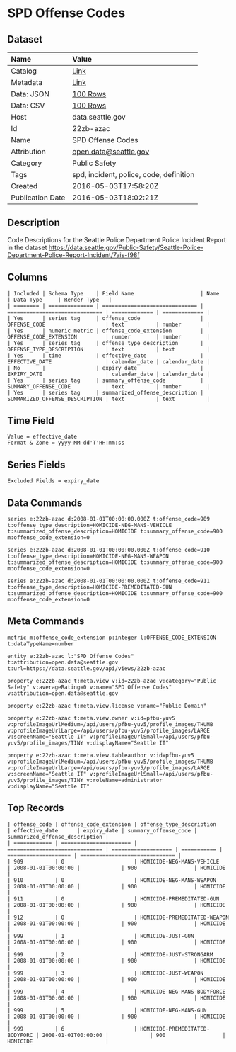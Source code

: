 # SPD Offense Codes

## Dataset

| Name | Value |
| :--- | :---- |
| Catalog | [Link](https://catalog.data.gov/dataset/spd-offense-codes) |
| Metadata | [Link](https://data.seattle.gov/api/views/22zb-azac) |
| Data: JSON | [100 Rows](https://data.seattle.gov/api/views/22zb-azac/rows.json?max_rows=100) |
| Data: CSV | [100 Rows](https://data.seattle.gov/api/views/22zb-azac/rows.csv?max_rows=100) |
| Host | data.seattle.gov |
| Id | 22zb-azac |
| Name | SPD Offense Codes |
| Attribution | open.data@seattle.gov |
| Category | Public Safety |
| Tags | spd, incident, police, code, definition |
| Created | 2016-05-03T17:58:20Z |
| Publication Date | 2016-05-03T18:02:21Z |

## Description

Code Descriptions for the Seattle Police Department Police Incident Report in the dataset https://data.seattle.gov/Public-Safety/Seattle-Police-Department-Police-Report-Incident/7ais-f98f

## Columns

```ls
| Included | Schema Type    | Field Name                     | Name                           | Data Type     | Render Type   |
| ======== | ============== | ============================== | ============================== | ============= | ============= |
| Yes      | series tag     | offense_code                   | OFFENSE_CODE                   | text          | number        |
| Yes      | numeric metric | offense_code_extension         | OFFENSE_CODE_EXTENSION         | number        | number        |
| Yes      | series tag     | offense_type_description       | OFFENSE_TYPE_DESCRIPTION       | text          | text          |
| Yes      | time           | effective_date                 | EFFECTIVE_DATE                 | calendar_date | calendar_date |
| No       |                | expiry_date                    | EXPIRY_DATE                    | calendar_date | calendar_date |
| Yes      | series tag     | summary_offense_code           | SUMMARY_OFFENSE_CODE           | text          | number        |
| Yes      | series tag     | summarized_offense_description | SUMMARIZED_OFFENSE_DESCRIPTION | text          | text          |
```

## Time Field

```ls
Value = effective_date
Format & Zone = yyyy-MM-dd'T'HH:mm:ss
```

## Series Fields

```ls
Excluded Fields = expiry_date
```

## Data Commands

```ls
series e:22zb-azac d:2008-01-01T00:00:00.000Z t:offense_code=909 t:offense_type_description=HOMICIDE-NEG-MANS-VEHICLE t:summarized_offense_description=HOMICIDE t:summary_offense_code=900 m:offense_code_extension=0

series e:22zb-azac d:2008-01-01T00:00:00.000Z t:offense_code=910 t:offense_type_description=HOMICIDE-NEG-MANS-WEAPON t:summarized_offense_description=HOMICIDE t:summary_offense_code=900 m:offense_code_extension=0

series e:22zb-azac d:2008-01-01T00:00:00.000Z t:offense_code=911 t:offense_type_description=HOMICIDE-PREMEDITATED-GUN t:summarized_offense_description=HOMICIDE t:summary_offense_code=900 m:offense_code_extension=0
```

## Meta Commands

```ls
metric m:offense_code_extension p:integer l:OFFENSE_CODE_EXTENSION t:dataTypeName=number

entity e:22zb-azac l:"SPD Offense Codes" t:attribution=open.data@seattle.gov t:url=https://data.seattle.gov/api/views/22zb-azac

property e:22zb-azac t:meta.view v:id=22zb-azac v:category="Public Safety" v:averageRating=0 v:name="SPD Offense Codes" v:attribution=open.data@seattle.gov

property e:22zb-azac t:meta.view.license v:name="Public Domain"

property e:22zb-azac t:meta.view.owner v:id=pfbu-yuv5 v:profileImageUrlMedium=/api/users/pfbu-yuv5/profile_images/THUMB v:profileImageUrlLarge=/api/users/pfbu-yuv5/profile_images/LARGE v:screenName="Seattle IT" v:profileImageUrlSmall=/api/users/pfbu-yuv5/profile_images/TINY v:displayName="Seattle IT"

property e:22zb-azac t:meta.view.tableauthor v:id=pfbu-yuv5 v:profileImageUrlMedium=/api/users/pfbu-yuv5/profile_images/THUMB v:profileImageUrlLarge=/api/users/pfbu-yuv5/profile_images/LARGE v:screenName="Seattle IT" v:profileImageUrlSmall=/api/users/pfbu-yuv5/profile_images/TINY v:roleName=administrator v:displayName="Seattle IT"
```

## Top Records

```ls
| offense_code | offense_code_extension | offense_type_description       | effective_date      | expiry_date | summary_offense_code | summarized_offense_description | 
| ============ | ====================== | ============================== | =================== | =========== | ==================== | ============================== | 
| 909          | 0                      | HOMICIDE-NEG-MANS-VEHICLE      | 2008-01-01T00:00:00 |             | 900                  | HOMICIDE                       | 
| 910          | 0                      | HOMICIDE-NEG-MANS-WEAPON       | 2008-01-01T00:00:00 |             | 900                  | HOMICIDE                       | 
| 911          | 0                      | HOMICIDE-PREMEDITATED-GUN      | 2008-01-01T00:00:00 |             | 900                  | HOMICIDE                       | 
| 912          | 0                      | HOMICIDE-PREMEDITATED-WEAPON   | 2008-01-01T00:00:00 |             | 900                  | HOMICIDE                       | 
| 999          | 1                      | HOMICIDE-JUST-GUN              | 2008-01-01T00:00:00 |             | 900                  | HOMICIDE                       | 
| 999          | 2                      | HOMICIDE-JUST-STRONGARM        | 2008-01-01T00:00:00 |             | 900                  | HOMICIDE                       | 
| 999          | 3                      | HOMICIDE-JUST-WEAPON           | 2008-01-01T00:00:00 |             | 900                  | HOMICIDE                       | 
| 999          | 4                      | HOMICIDE-NEG-MANS-BODYFORCE    | 2008-01-01T00:00:00 |             | 900                  | HOMICIDE                       | 
| 999          | 5                      | HOMICIDE-NEG-MANS-GUN          | 2008-01-01T00:00:00 |             | 900                  | HOMICIDE                       | 
| 999          | 6                      | HOMICIDE-PREMEDITATED-BODYFORC | 2008-01-01T00:00:00 |             | 900                  | HOMICIDE                       | 
```